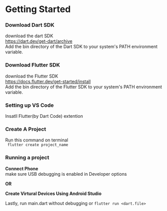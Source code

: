 # Getting Started

### Download Dart SDK
download the dart SDK <br/>
https://dart.dev/get-dart/archive <br/>
Add the bin directory of the Dart SDK to your system's PATH environment variable. 

### Download Flutter SDK
download the Flutter SDK <br/>
https://docs.flutter.dev/get-started/install<br/>
Add the bin directory of the Flutter SDK to your system's PATH environment variable. 

### Setting up VS Code
Insatll Flutter(by Dart Code) extention

### Create A Project 
Run this command on terminal<br/>
``` flutter create project_name```

### Running a project
**Connect Phone**<br/>
make sure USB debugging is enabled in Developer options<br/>
>
**OR**<br/>
>
**Create Virtural Devices Using Android Studio**<br/>

 Lastly, run main.dart without debugging or ```flutter run <dart.file>```




